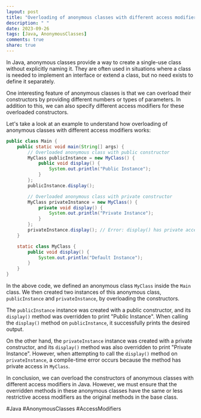 ```yaml
---
layout: post
title: "Overloading of anonymous classes with different access modifiers in Java"
description: " "
date: 2023-09-26
tags: [Java, AnonymousClasses]
comments: true
share: true
---
```


In Java, anonymous classes provide a way to create a single-use class without explicitly naming it. They are often used in situations where a class is needed to implement an interface or extend a class, but no need exists to define it separately.

One interesting feature of anonymous classes is that we can overload their constructors by providing different numbers or types of parameters. In addition to this, we can also specify different access modifiers for these overloaded constructors.

Let's take a look at an example to understand how overloading of anonymous classes with different access modifiers works:

```java
public class Main {
    public static void main(String[] args) {
        // Overloaded anonymous class with public constructor
        MyClass publicInstance = new MyClass() {
            public void display() {
                System.out.println("Public Instance");
            }
        };
        publicInstance.display();

        // Overloaded anonymous class with private constructor
        MyClass privateInstance = new MyClass() {
            private void display() {
                System.out.println("Private Instance");
            }
        };
        privateInstance.display(); // Error: display() has private access in MyClass
    }

    static class MyClass {
        public void display() {
            System.out.println("Default Instance");
        }
    }
}
```

In the above code, we defined an anonymous class `MyClass` inside the `Main` class. We then created two instances of this anonymous class, `publicInstance` and `privateInstance`, by overloading the constructors.

The `publicInstance` instance was created with a public constructor, and its `display()` method was overridden to print "Public Instance". When calling the `display()` method on `publicInstance`, it successfully prints the desired output.

On the other hand, the `privateInstance` instance was created with a private constructor, and its `display()` method was also overridden to print "Private Instance". However, when attempting to call the `display()` method on `privateInstance`, a compile-time error occurs because the method has private access in `MyClass`.

In conclusion, we can overload the constructors of anonymous classes with different access modifiers in Java. However, we must ensure that the overridden methods in these anonymous classes have the same or less restrictive access modifiers as the original methods in the base class.

#Java #AnonymousClasses #AccessModifiers